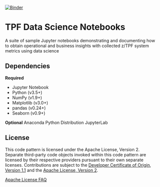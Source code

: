 [![Binder](https://mybinder.org/badge_logo.svg)](https://mybinder.org/v2/gh/IBM/tpf-ds-notebooks/initial-notebook?urlpath=lab/tree/intro_cdc_nvpc_analysis.ipynb)

# TPF Data Science Notebooks

A suite of sample Jupyter notebooks demonstrating and documenting how to obtain operational and business insights with collected z/TPF system metrics using data science

## Dependencies
**Required**
* Jupyter Notebook
* Python (v3.5+)
* NumPy (v1.9+)
* Matplotlib (v3.0+)
* pandas (v0.24+)
* Seaborn (v0.9+)

**Optional**
Anaconda Python Distribution 
JupyterLab

## License

This code pattern is licensed under the Apache License, Version 2. Separate third-party code objects invoked within this code pattern are licensed by their respective providers pursuant to their own separate licenses. Contributions are subject to the [Developer Certificate of Origin, Version 1.1](https://developercertificate.org/) and the [Apache License, Version 2](https://www.apache.org/licenses/LICENSE-2.0.txt).

[Apache License FAQ](https://www.apache.org/foundation/license-faq.html#WhatDoesItMEAN)
